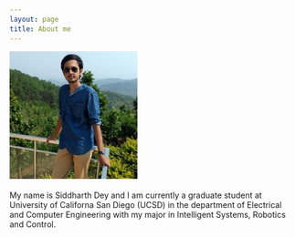 ```yaml
---
layout: page
title: About me
---
```

![casual_photo](/assets/Photo_self_casual_small.jpg) <br /> <br />
My name is Siddharth Dey and I am currently a graduate student at University of Californa San Diego (UCSD) in the department of Electrical and Computer
Engineering with my major in Intelligent Systems, Robotics and Control.
